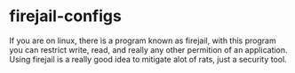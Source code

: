 # firejail-configs
If you are on linux, there is a program known as firejail, with this program you can restrict write, read, and really any other permition of an application. Using firejail is a really good idea to mitigate alot of rats, just a security tool. 
